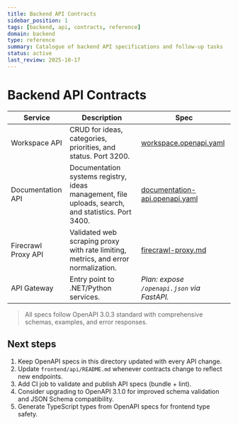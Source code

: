 ```yaml
---
title: Backend API Contracts
sidebar_position: 1
tags: [backend, api, contracts, reference]
domain: backend
type: reference
summary: Catalogue of backend API specifications and follow-up tasks
status: active
last_review: 2025-10-17
---
```


# Backend API Contracts

| Service | Description | Spec |
|---------|-------------|------|
| Workspace API | CRUD for ideas, categories, priorities, and status. Port 3200. | [workspace.openapi.yaml](./specs/workspace.openapi.yaml) |
| Documentation API | Documentation systems registry, ideas management, file uploads, search, and statistics. Port 3400. | [documentation-api.openapi.yaml](./specs/documentation-api.openapi.yaml) |
| Firecrawl Proxy API | Validated web scraping proxy with rate limiting, metrics, and error normalization. | [firecrawl-proxy.md](firecrawl-proxy.md) |
| API Gateway | Entry point to .NET/Python services. | _Plan: expose `/openapi.json` via FastAPI._ |

> All specs follow OpenAPI 3.0.3 standard with comprehensive schemas, examples, and error responses.

## Next steps

1. Keep OpenAPI specs in this directory updated with every API change.
2. Update `frontend/api/README.md` whenever contracts change to reflect new endpoints.
3. Add CI job to validate and publish API specs (bundle + lint).
4. Consider upgrading to OpenAPI 3.1.0 for improved schema validation and JSON Schema compatibility.
5. Generate TypeScript types from OpenAPI specs for frontend type safety.
